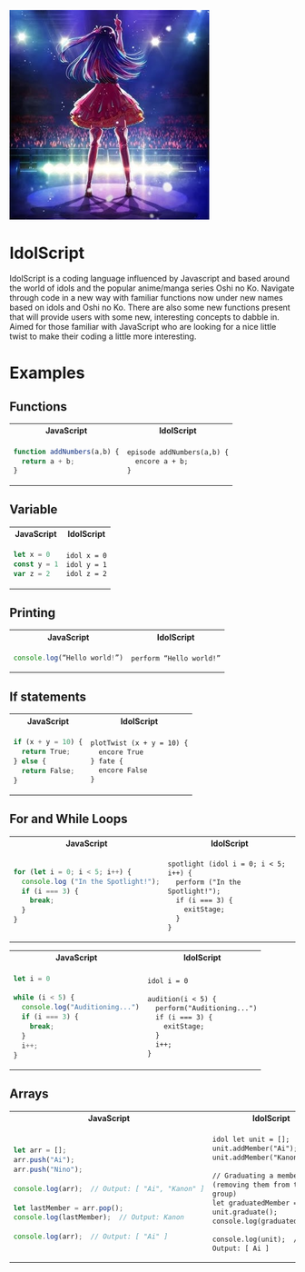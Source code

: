 ![Alt text](doc/logo.png)

# IdolScript

IdolScript is a coding language influenced by Javascript and based around the world of idols and the popular anime/manga series Oshi no Ko. Navigate through code in a new way with familiar functions now under new names based on idols and Oshi no Ko. There are also some new functions present that will provide users with some new, interesting concepts to dabble in. Aimed for those familiar with JavaScript who are looking for a nice little twist to make their coding a little more interesting.

# Examples


## Functions  ##

<table>
<tr> <th>JavaScript</th><th>IdolScript</th><tr>
</tr>
<td>

```javascript
function addNumbers(a,b) {
  return a + b;
}
```

</td>

<td>

```
episode addNumbers(a,b) {
  encore a + b;
}
```

</td>
</table>

## Variable  ##

<table>
<tr> <th>JavaScript</th><th>IdolScript</th><tr>
</tr>
<td>

```javascript
let x = 0
const y = 1
var z = 2
```

</td>

<td>

```
idol x = 0
idol y = 1
idol z = 2
```

</td>
</table>


## Printing ##

<table>
<tr> <th>JavaScript</th><th>IdolScript</th><tr>
</tr>
<td>

```javascript
console.log(“Hello world!”)
```

</td>

<td>

```
perform “Hello world!”
```

</td>
</table>

## If statements ##


<table>
<tr> <th>JavaScript</th><th>IdolScript</th><tr>
</tr>
<td>
    
```javascript
if (x + y = 10) {
  return True;
} else {
  return False;
}
```
</td>
<td>
    
```
plotTwist (x + y = 10) {
  encore True
} fate {
  encore False
} 
```
</td>
</table>


## For and While Loops ##


<table>
<tr> <th>JavaScript</th><th>IdolScript</th><tr>
</tr>
<td>
    
```javascript
for (let i = 0; i < 5; i++) {
  console.log ("In the Spotlight!");
  if (i === 3) {
    break;
  }
}
```
</td>
<td>
    
```
spotlight (idol i = 0; i < 5; i++) {
  perform ("In the Spotlight!");
  if (i === 3) {
    exitStage;
  }
}
```
</td>
</table>


<table>
<tr> <th>JavaScript</th><th>IdolScript</th><tr>
</tr>
<td>
    
```javascript
let i = 0

while (i < 5) {
  console.log("Auditioning...")
  if (i === 3) {
    break;
  }
  i++;
}
```
</td>
<td>
    
```
idol i = 0

audition(i < 5) {
  perform("Auditioning...")
  if (i === 3) {
    exitStage;
  }
  i++;
}
```
</td>
</table>


## Arrays ##


<table>
<tr> <th>JavaScript</th><th>IdolScript</th><tr>
</tr>
<td>
    
```javascript
let arr = [];  
arr.push("Ai");  
arr.push("Nino");  

console.log(arr);  // Output: [ "Ai", "Kanon" ]

let lastMember = arr.pop();  
console.log(lastMember);  // Output: Kanon

console.log(arr);  // Output: [ "Ai" ]
```
</td>
<td>
    
```
idol let unit = [];  
unit.addMember("Ai");  
unit.addMember("Kanon"); 

// Graduating a member (removing them from the group)
let graduatedMember = unit.graduate();  
console.log(graduatedMember); 

console.log(unit);  // Output: [ Ai ]
```
</td>
</table>

